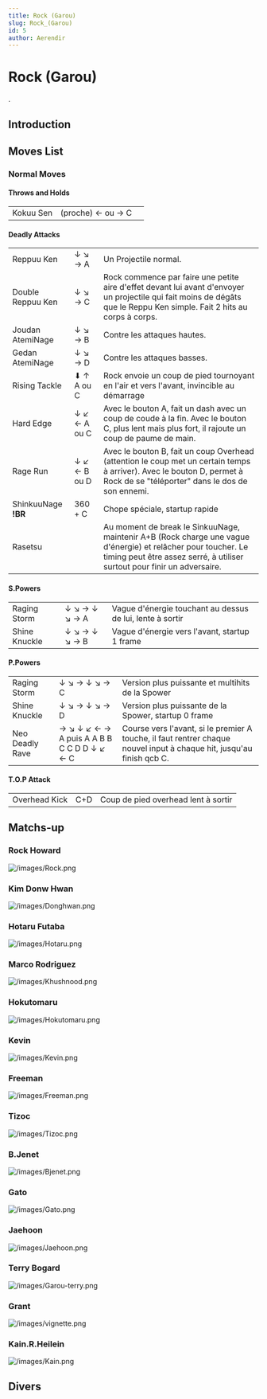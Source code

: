 ```yaml
---
title: Rock (Garou)
slug: Rock_(Garou)
id: 5
author: Aerendir
---
```


# Rock (Garou)

.

## Introduction

## Moves List

### Normal Moves

#### Throws and Holds

|           |                   |     |
|-----------|-------------------|-----|
| Kokuu Sen | (proche) ← ou → C |     |

#### Deadly Attacks

|                     |              |                                                                                                                                                                                           |
|---------------------|--------------|-------------------------------------------------------------------------------------------------------------------------------------------------------------------------------------------|
| Reppuu Ken          | ↓ ↘ → A      | Un Projectile normal.                                                                                                                                                                     |
| Double Reppuu Ken   | ↓ ↘ → C      | Rock commence par faire une petite aire d'effet devant lui avant d'envoyer un projectile qui fait moins de dégâts que le Reppu Ken simple. Fait 2 hits au corps à corps.                  |
| Joudan AtemiNage    | ↓ ↘ → B      | Contre les attaques hautes.                                                                                                                                                               |
| Gedan AtemiNage     | ↓ ↘ → D      | Contre les attaques basses.                                                                                                                                                               |
| Rising Tackle       | ⬇ ↑ A ou C   | Rock envoie un coup de pied tournoyant en l'air et vers l'avant, invincible au démarrage                                                                                                  |
| Hard Edge           | ↓ ↙ ← A ou C | Avec le bouton A, fait un dash avec un coup de coude à la fin. Avec le bouton C, plus lent mais plus fort, il rajoute un coup de paume de main.                                           |
| Rage Run            | ↓ ↙ ← B ou D | Avec le bouton B, fait un coup Overhead (attention le coup met un certain temps à arriver). Avec le bouton D, permet à Rock de se "téléporter" dans le dos de son ennemi.                 |
| ShinkuuNage **!BR** | 360 + C      | Chope spéciale, startup rapide                                                                                                                                                            |
| Rasetsu             |              | Au moment de break le SinkuuNage, maintenir A+B (Rock charge une vague d'énergie) et relâcher pour toucher. Le timing peut être assez serré, à utiliser surtout pour finir un adversaire. |

#### S.Powers

|               |               |                                                           |
|---------------|---------------|-----------------------------------------------------------|
| Raging Storm  | ↓ ↘ → ↓ ↘ → A | Vague d'énergie touchant au dessus de lui, lente à sortir |
| Shine Knuckle | ↓ ↘ → ↓ ↘ → B | Vague d'énergie vers l'avant, startup 1 frame             |

#### P.Powers

|                 |                                            |                                                                                                                       |
|-----------------|--------------------------------------------|-----------------------------------------------------------------------------------------------------------------------|
| Raging Storm    | ↓ ↘ → ↓ ↘ → C                              | Version plus puissante et multihits de la Spower                                                                      |
| Shine Knuckle   | ↓ ↘ → ↓ ↘ → D                              | Version plus puissante de la Spower, startup 0 frame                                                                  |
| Neo Deadly Rave | → ↘ ↓ ↙ ← → A puis A A B B C C D D ↓ ↙ ← C | Course vers l'avant, si le premier A touche, il faut rentrer chaque nouvel input à chaque hit, jusqu'au finish qcb C. |

#### T.O.P Attack

|               |     |                                     |
|---------------|-----|-------------------------------------|
| Overhead Kick | C+D | Coup de pied overhead lent à sortir |

## Matchs-up

### Rock Howard

![](/images/Rock.png‎ "/images/Rock.png‎")

### Kim Donw Hwan

![](/images/Donghwan.png‎ "/images/Donghwan.png‎")

### Hotaru Futaba

![](/images/Hotaru.png‎ "/images/Hotaru.png‎")

### Marco Rodriguez

![](/images/Khushnood.png‎ "/images/Khushnood.png‎")

### Hokutomaru

![](/images/Hokutomaru.png "/images/Hokutomaru.png")

### Kevin

![](/images/Kevin.png‎ "/images/Kevin.png‎")

### Freeman

![](/images/Freeman.png‎ "/images/Freeman.png‎")

### Tizoc

![](/images/Tizoc.png‎ "/images/Tizoc.png‎")

### B.Jenet

![](/images/Bjenet.png‎ "/images/Bjenet.png‎")

### Gato

![](/images/Gato.png‎ "/images/Gato.png‎")

### Jaehoon

![](/images/Jaehoon.png‎ "/images/Jaehoon.png‎")

### Terry Bogard

![](/images/Garou-terry.png‎ "/images/Garou-terry.png‎")

### Grant

![](/images/vignette.png "/images/vignette.png")

### Kain.R.Heilein

![](/images/Kain.png‎ "/images/Kain.png‎")

## Divers
